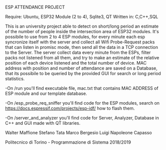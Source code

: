 ESP ATTENDANCE PROJECT

Require: Ubuntu, ESP32 Module (2 to 4), Sqlite3, QT
Written in: C,C++,SQL

This is an university project able to detect on short/long period an estimate of the number of people inside the intersection area of ESP32 modules. 
It's possibile to use from 2 to 4 ESP modules, for every minute each esp syncronize itself with the server and collect all Wifi Probe-Request packs that can listen in promisc mode, then send all the data in a TCP connection to the Server. 
The server collect data every minute from the ESPs, filter packs not listened from all them, and try to make an estimate of the relative position of each device listened and the total number of device. MAC address with position and number of attendance are saved on a Database, that its possibile to be queried by the provided GUI for search or long period statistics.

-On /run you'll find executable file, mac.txt that contains MAC ADDRESS of ESP module and our template database.

-On /esp_probe_req_sniffer you'll find code for the ESP modules, search on https://docs.espressif.com/projects/esp-idf/ how to flash them.

-On /server_and_analyzer you'll find code for Server, Analyzer, Database in C++ and GUI made with QT libraries. 

Walter Maffione 
Stefano Tata
Marco Bergesio
Luigi Napoleone Capasso

Politecnico di Torino - Programmazione di Sistema 2018/2019
